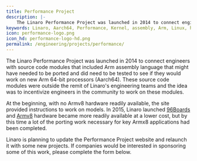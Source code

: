 ```yaml
---
title: Performance Project
description: |-
    The Linaro Performance Project was launched in 2014 to connect engineers with source code modules that included Arm assembly language.
keywords: Linaro, Aarch64, Performance, Kernel, assembly, Arm, Linux, hardware
icon: performance-logo.png
icon_hd: performance-logo-hd.png
permalink: /engineering/projects/performance/
---
```

The Linaro Performance Project was launched in 2014 to connect engineers with source code modules that included Arm assembly language that might have needed to be ported and did need to be tested to see if they would work on new Arm 64-bit processors (Aarch64). These source code modules were outside the remit of Linaro's engineering teams and the idea was to incentivize engineers in the community to work on these modules.

At the beginning, with no Armv8 hardware readily available, the site provided instructions to work on models. In 2015, Linaro launched [96Boards](http://www.96boards.org) and [Armv8](/engineering/projects/armv8/) hardware became more readily available at a lower cost, but by this time a lot of the porting work necessary for key Armx8 applications had been completed.

Linaro is planning to update the Performance Project website and relaunch it with some new projects. If companies would be interested in sponsoring some of this work, please complete the form below.
